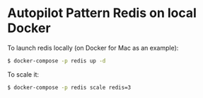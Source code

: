 # Autopilot Pattern Redis on local Docker

To launch redis locally (on Docker for Mac as an example):

```bash
$ docker-compose -p redis up -d
```

To scale it:

```bash
$ docker-compose -p redis scale redis=3
```
